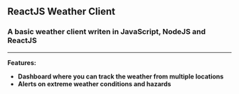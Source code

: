 ## ReactJS Weather Client
### A basic weather client writen in JavaScript, NodeJS and ReactJS

---

<b>Features:


* Dashboard where you can track the weather from multiple locations
* Alerts on extreme weather conditions and hazards
